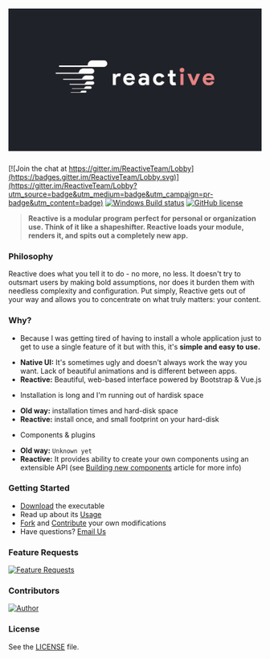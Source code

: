 ﻿# [![logo](https://github.com/ReactiveTeam/ReactiveMain/raw/master/media/art/ReactiveLogo.png)](https://reactiveteam.github.io/ReactiveSite/index.html)

[![Join the chat at https://gitter.im/ReactiveTeam/Lobby](https://badges.gitter.im/ReactiveTeam/Lobby.svg)](https://gitter.im/ReactiveTeam/Lobby?utm_source=badge&utm_medium=badge&utm_campaign=pr-badge&utm_content=badge)
[![Windows Build status](https://ci.appveyor.com/api/projects/status/uy46b51xk9k8uj8x?svg=true)](https://ci.appveyor.com/project/heywhite/reactivemain)
[![GitHub license](https://img.shields.io/badge/license-AGPL-blue.svg?style=flat-square)](https://raw.githubusercontent.com/ReactiveTeam/ReactiveMain/master/LICENSE)

> **Reactive is a modular program perfect for personal or organization use. Think of it like a shapeshifter. Reactive loads your module, renders it, and spits out a completely new app.**

### Philosophy

Reactive does what you tell it to do - no more, no less. It doesn't try to outsmart users by making bold assumptions, nor does it burden them with needless complexity and configuration. Put simply, Reactive gets out of your way and allows you to concentrate on what truly matters: your content.

### Why?

* Because I was getting tired of having to install a whole application just to get to use a single feature of it but with this, it's **simple and easy to use.**
 - **Native UI:** It's sometimes ugly and doesn't always work the way you want. Lack of beautiful animations and is different between apps.
 - **Reactive:** Beautiful, web-based interface powered by Bootstrap & Vue.js

* Installation is long and I'm running out of hardisk space
 - **Old way:** installation times and hard-disk space
 - **Reactive:** install once, and small footprint on your hard-disk

* Components & plugins
 - **Old way:** `Unknown yet`
 - **Reactive:** It provides ability to create your own components using an extensible API (see [Building new components](https://reactiveteam.github.io/ReactiveSite/index.html) article for more info)

### Getting Started

* [Download](https://github.com/ReactiveTeam/ReactiveMain/releases/) the executable
* Read up about its [Usage](https://reactiveteam.github.io/ReactiveSite/index.html)
* [Fork](https://github.com/ReactiveTeam/ReactiveMain/fork) and [Contribute](https://reactiveteam.github.io/ReactiveSite/articles/contributing.html) your own modifications
* Have questions? [Email Us](mailto:haikalizz@prototypestd.cu.ma)

### Feature Requests
[![Feature Requests](http://feathub.com/ReactiveTeam/ReactiveMain?format=svg)](http://feathub.com/ReactiveTeam/ReactiveMain)

### Contributors

[![Author](http://wsbadge.herokuapp.com/badge/Author-Haikal%20Izzuddin-orange.svg?style=flat-square)](https://github.com/webhaikal)

### License

See the [LICENSE](https://github.com/ReactiveTeam/ReactiveMain/blob/master/LICENSE) file.
